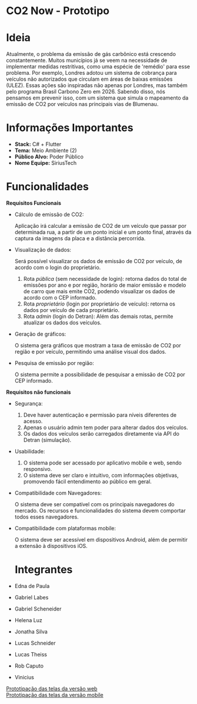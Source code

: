 <h1 style="align:center">CO2 Now - Prototipo</h1>

# Ideia
Atualmente, o problema da emissão de gás carbônico está crescendo constantemente. Muitos municípios já se veem na necessidade de implementar medidas restritivas, como uma espécie de 'remédio' para esse problema. Por exemplo, Londres adotou um sistema de cobrança para veículos não autorizados que circulam em áreas de baixas emissões (ULEZ). Essas ações são inspiradas não apenas por Londres, mas também pelo programa Brasil Carbono Zero em 2026. Sabendo disso, nós pensamos em prevenir isso, com um sistema que simula o mapeamento da emissão de CO2 por veículos nas principais vias de Blumenau.

# Informações Importantes
- **Stack:** C# + Flutter
- **Tema:** Meio Ambiente (2)
- **Público Alvo:** Poder Público
- **Nome Equipe:** SiriusTech

# Funcionalidades

**Requisitos Funcionais**

- Cálculo de emissão de CO2:
    
    Aplicação irá calcular a emissão de CO2 de um veículo que passar por determinada rua, a partir de um ponto inicial e um ponto final, através da captura da imagens da placa e a distância percorrida.
    
- Visualização de dados:
    
    Será possível visualizar os dados de emissão de CO2 por veículo, de acordo com o login do proprietário.
    
    1. Rota *pública* (sem necessidade de login): retorna dados do total de emissões por ano e por região, horário de maior emissão e modelo de carro que mais emite CO2, podendo visualizar os dados de acordo com o CEP informado. 
    2. Rota *proprietário* (login por proprietário de veículo): retorna os dados por veículo de cada proprietário.
    3. Rota *admin* (login do Detran): Além das demais rotas, permite atualizar os dados dos veículos.
       
- Geração de gráficos:
    
    O sistema gera gráficos que mostram a taxa de emissão de CO2 por região e por veículo, permitindo uma análise visual dos dados.
    
- Pesquisa de emissão por região:
    
    O sistema permite a possibilidade de pesquisar a emissão de CO2 por CEP informado.

**Requisitos não funcionais**

- Segurança:
    1. Deve haver autenticação e permissão para níveis diferentes de acesso.
    2. Apenas o usuário admin tem poder para alterar dados dos veículos.
    3. Os dados dos veículos serão carregados diretamente via API do Detran (simulação).
    
- Usabilidade:
    1. O sistema pode ser acessado por aplicativo mobile e web, sendo responsivo.
    2. O sistema deve ser claro e intuitivo, com informações objetivas, promovendo fácil entendimento ao público em geral.
    
- Compatibilidade com Navegadores:
    
    O sistema deve ser compatível com os principais navegadores do mercado. Os recursos e funcionalidades do sistema devem comportar todos esses navegadores.
    
- Compatibilidade com plataformas mobile:
    
    O sistema deve ser acessível em dispositivos Android, além de permitir a extensão à dispositivos iOS.

  # Integrantes

- Edna de Paula
- Gabriel Labes
- Gabriel Scheneider
- Helena Luz
- Jonatha Silva
- Lucas Schneider
- Lucas Theiss
- Rob Caputo
- Vinicius

<a href="https://www.figma.com/file/os1JcLsUkGJfe9orrKnOfp/Web-user?type=design&node-id=1-4&mode=design">Prototipação das telas da versão web</a>
<br>
<a href="https://www.figma.com/file/uTGEgnSGR9kWeFf303tEWv/Mobile?type=design&node-id=7%3A3&mode=design&t=bGgOnvJcRGCBIifE-1">Prototipação das telas da versão mobile</a>
